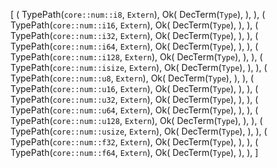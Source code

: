 [
    (
        TypePath(`core::num::i8`, `Extern`),
        Ok(
            DecTerm(`Type`),
        ),
    ),
    (
        TypePath(`core::num::i16`, `Extern`),
        Ok(
            DecTerm(`Type`),
        ),
    ),
    (
        TypePath(`core::num::i32`, `Extern`),
        Ok(
            DecTerm(`Type`),
        ),
    ),
    (
        TypePath(`core::num::i64`, `Extern`),
        Ok(
            DecTerm(`Type`),
        ),
    ),
    (
        TypePath(`core::num::i128`, `Extern`),
        Ok(
            DecTerm(`Type`),
        ),
    ),
    (
        TypePath(`core::num::isize`, `Extern`),
        Ok(
            DecTerm(`Type`),
        ),
    ),
    (
        TypePath(`core::num::u8`, `Extern`),
        Ok(
            DecTerm(`Type`),
        ),
    ),
    (
        TypePath(`core::num::u16`, `Extern`),
        Ok(
            DecTerm(`Type`),
        ),
    ),
    (
        TypePath(`core::num::u32`, `Extern`),
        Ok(
            DecTerm(`Type`),
        ),
    ),
    (
        TypePath(`core::num::u64`, `Extern`),
        Ok(
            DecTerm(`Type`),
        ),
    ),
    (
        TypePath(`core::num::u128`, `Extern`),
        Ok(
            DecTerm(`Type`),
        ),
    ),
    (
        TypePath(`core::num::usize`, `Extern`),
        Ok(
            DecTerm(`Type`),
        ),
    ),
    (
        TypePath(`core::num::f32`, `Extern`),
        Ok(
            DecTerm(`Type`),
        ),
    ),
    (
        TypePath(`core::num::f64`, `Extern`),
        Ok(
            DecTerm(`Type`),
        ),
    ),
]
